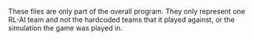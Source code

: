 These files are only part of the overall program. They only represent one RL-AI team and not the hardcoded teams that it played against, or the simulation the game was played in.
